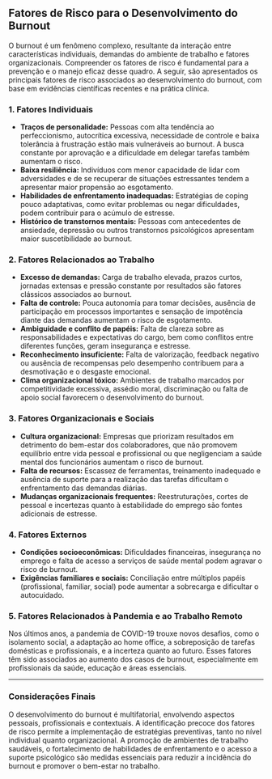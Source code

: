 
## Fatores de Risco para o Desenvolvimento do Burnout

O burnout é um fenômeno complexo, resultante da interação entre características individuais, demandas do ambiente de trabalho e fatores organizacionais. Compreender os fatores de risco é fundamental para a prevenção e o manejo eficaz desse quadro. A seguir, são apresentados os principais fatores de risco associados ao desenvolvimento do burnout, com base em evidências científicas recentes e na prática clínica.

### 1. Fatores Individuais

- **Traços de personalidade:** Pessoas com alta tendência ao perfeccionismo, autocrítica excessiva, necessidade de controle e baixa tolerância à frustração estão mais vulneráveis ao burnout. A busca constante por aprovação e a dificuldade em delegar tarefas também aumentam o risco.
- **Baixa resiliência:** Indivíduos com menor capacidade de lidar com adversidades e de se recuperar de situações estressantes tendem a apresentar maior propensão ao esgotamento.
- **Habilidades de enfrentamento inadequadas:** Estratégias de coping pouco adaptativas, como evitar problemas ou negar dificuldades, podem contribuir para o acúmulo de estresse.
- **Histórico de transtornos mentais:** Pessoas com antecedentes de ansiedade, depressão ou outros transtornos psicológicos apresentam maior suscetibilidade ao burnout.

### 2. Fatores Relacionados ao Trabalho

- **Excesso de demandas:** Carga de trabalho elevada, prazos curtos, jornadas extensas e pressão constante por resultados são fatores clássicos associados ao burnout.
- **Falta de controle:** Pouca autonomia para tomar decisões, ausência de participação em processos importantes e sensação de impotência diante das demandas aumentam o risco de esgotamento.
- **Ambiguidade e conflito de papéis:** Falta de clareza sobre as responsabilidades e expectativas do cargo, bem como conflitos entre diferentes funções, geram insegurança e estresse.
- **Reconhecimento insuficiente:** Falta de valorização, feedback negativo ou ausência de recompensas pelo desempenho contribuem para a desmotivação e o desgaste emocional.
- **Clima organizacional tóxico:** Ambientes de trabalho marcados por competitividade excessiva, assédio moral, discriminação ou falta de apoio social favorecem o desenvolvimento do burnout.

### 3. Fatores Organizacionais e Sociais

- **Cultura organizacional:** Empresas que priorizam resultados em detrimento do bem-estar dos colaboradores, que não promovem equilíbrio entre vida pessoal e profissional ou que negligenciam a saúde mental dos funcionários aumentam o risco de burnout.
- **Falta de recursos:** Escassez de ferramentas, treinamento inadequado e ausência de suporte para a realização das tarefas dificultam o enfrentamento das demandas diárias.
- **Mudanças organizacionais frequentes:** Reestruturações, cortes de pessoal e incertezas quanto à estabilidade do emprego são fontes adicionais de estresse.

### 4. Fatores Externos

- **Condições socioeconômicas:** Dificuldades financeiras, insegurança no emprego e falta de acesso a serviços de saúde mental podem agravar o risco de burnout.
- **Exigências familiares e sociais:** Conciliação entre múltiplos papéis (profissional, familiar, social) pode aumentar a sobrecarga e dificultar o autocuidado.

### 5. Fatores Relacionados à Pandemia e ao Trabalho Remoto

Nos últimos anos, a pandemia de COVID-19 trouxe novos desafios, como o isolamento social, a adaptação ao home office, a sobreposição de tarefas domésticas e profissionais, e a incerteza quanto ao futuro. Esses fatores têm sido associados ao aumento dos casos de burnout, especialmente em profissionais da saúde, educação e áreas essenciais.

---

### Considerações Finais

O desenvolvimento do burnout é multifatorial, envolvendo aspectos pessoais, profissionais e contextuais. A identificação precoce dos fatores de risco permite a implementação de estratégias preventivas, tanto no nível individual quanto organizacional. A promoção de ambientes de trabalho saudáveis, o fortalecimento de habilidades de enfrentamento e o acesso a suporte psicológico são medidas essenciais para reduzir a incidência do burnout e promover o bem-estar no trabalho.
```

